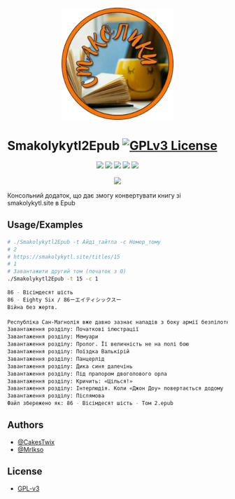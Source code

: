 <p align="center">
	<img src="assets/logo.png" width="256px"/><br>
</p>

# Smakolykytl2Epub [![GPLv3 License](https://img.shields.io/badge/License-GPL%20v3-yellow.svg)](https://opensource.org/licenses/)

<p align="center">
<img src="https://img.shields.io/github/languages/code-size/CakesTwix/Smakolykytl2Epub?style=for-the-badge"/>
<img src="https://img.shields.io/badge/Linux-FCC624?style=for-the-badge&logo=linux&logoColor=black"/>
<img src="https://img.shields.io/badge/Rider-000000.svg?style=for-the-badge&logo=Rider&logoColor=white&color=black&labelColor=crimson"/>
<img src="https://img.shields.io/badge/c%23-%23239120.svg?style=for-the-badge&logo=c-sharp&logoColor=white"/>
<img src="https://img.shields.io/badge/.NET-5C2D91?style=for-the-badge&logo=.net&logoColor=white"/><br><br>
<a href="https://www.buymeacoffee.com/cakestwix"><img width="150" src="https://img.buymeacoffee.com/button-api/?text=Buy me a tea&emoji=🍵&slug=cakestwix&button_colour=FF5F5F&font_colour=ffffff&font_family=Poppins&outline_colour=000000&coffee_colour=FFDD00" /></a>
</p>

Консольний додаток, що дає змогу конвертувати книгу зі smakolykytl.site в Epub

## Usage/Examples

```bash
# ./Smakolykytl2Epub -t Айді_тайтла -c Номер_тому
# 2
# https://smakolykytl.site/titles/15
# 1
# Завантажити другий том (початок з 0)
./Smakolykytl2Epub -t 15 -c 1
```
```bash
86 - Вісімдесят шість
86 - Eighty Six / 86ーエイティシックスー
Війна без жертв. 

Республіка Сан-Магнолія вже давно зазнає нападів з боку армії безпілотних дронів сусідньої імперії Ґіад. Після років кропітких досліджень Республіка нарешті розробила власні автономні дрони, перетворивши односторонню боротьбу на війну без жертв - або, принаймні, так стверджує уряд.
Завантаження розділу: Початкові ілюстрації
Завантаження розділу: Мемуари
Завантаження розділу: Пролог. Її величність не на полі бою
Завантаження розділу: Поїздка Валькірій
Завантаження розділу: Панцерлід
Завантаження розділу: Дика синя далечінь
Завантаження розділу: Під прапором двоголового орла
Завантаження розділу: Кричить: «Цілься!»
Завантаження розділу: Інтерлюдія. Коли «Джон Доу» повертається додому
Завантаження розділу: Післямова
Файл збережено як: 86 - Вісімдесят шість - Том 2.epub
```

## Authors

- [@CakesTwix](https://www.github.com/CakesTwix)
- [@MrIkso](https://github.com/MrIkso)

## License

- [GPL-v3](https://choosealicense.com/licenses/gpl-3.0/)


